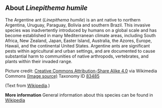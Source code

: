 **About *Linepithema humile***
-------------------------
The Argentine ant (*Linepithema humile*) is an ant native to northern 
Argentina, Uruguay, Paraguay, Bolivia and southern Brazil. This 
invasive species was inadvertently introduced by humans on a global 
scale and has become established in many Mediterranean climate areas, 
including South Africa, New Zealand, Japan, Easter Island, Australia, 
the Azores, Europe, Hawaii, and the continental United States. 
Argentine ants are significant pests within agricultural and urban 
settings, and are documented to cause substantial harm to communities 
of native arthropods, vertebrates, and plants within their invaded 
range.


Picture credit: [Creative Commons Attribution-Share Alike 4.0](https://creativecommons.org/licenses/by-sa/4.0) via Wikimedia Commons [(Image source)](https://en.wikipedia.org/wiki/File:Linepithema_Argentine_ant.jpg)
Taxonomy ID [83485](https://www.uniprot.org/taxonomy/83485)

(Text from [Wikipedia](https://en.wikipedia.org/).)

**More information**
General information about this species can be found in [Wikipedia](https://en.wikipedia.org/wiki/Argentine_ant)
